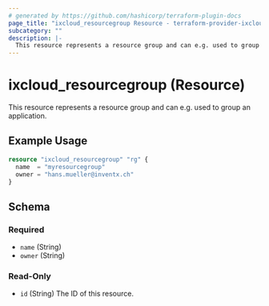 ```yaml
---
# generated by https://github.com/hashicorp/terraform-plugin-docs
page_title: "ixcloud_resourcegroup Resource - terraform-provider-ixcloud"
subcategory: ""
description: |-
  This resource represents a resource group and can e.g. used to group an application.
---
```


# ixcloud_resourcegroup (Resource)

This resource represents a resource group and can e.g. used to group an application.

## Example Usage

```terraform
resource "ixcloud_resourcegroup" "rg" {
  name  = "myresourcegroup"
  owner = "hans.mueller@inventx.ch"
}
```

<!-- schema generated by tfplugindocs -->
## Schema

### Required

- `name` (String)
- `owner` (String)

### Read-Only

- `id` (String) The ID of this resource.


